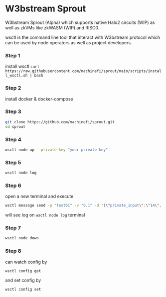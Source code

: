 # W3bstream Sprout
W3bstream Sprout (Alpha) which supports native Halo2 circuits (WIP) as well as zkVMs like zkWASM (WIP) and RISC0.

wsctl is the command line tool that interact with W3bstream protocol which can be used by node operators as well as project developers.

### Step 1
install wsctl
`curl https://raw.githubusercontent.com/machinefi/sprout/main/scripts/install_wsctl.sh | bash`

### Step 2
install docker & docker-compose

### Step 3
```bash
git clone https://github.com/machinefi/sprout.git
cd sprout
```

### Step 4
```bash
wsctl node up --private-key "your private key"
```

### Step 5
```bash
wsctl node log
```

### Step 6 
open a new terminal and execute
```bash
wsctl message send -p "test01" -v "0.1" -d "{\"private_input\":\"14\", \"public_input\":\"3,34\", \"receipt_type\":\"Stark\"}"
```
will see log on `wsctl node log` terminal

### Step 7
```bash
wsctl node down
```

### Step 8
can watch config by 
```bash
wsctl config get
```
and set config by 
```bash
wsctl config set
```
